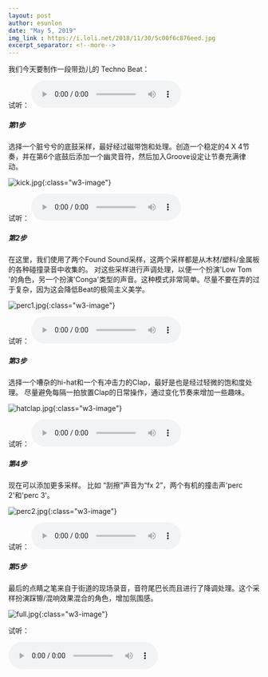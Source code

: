 ```yaml
---
layout: post
author: esunlon
date: "May 5, 2019"
img_link : https://i.loli.net/2018/11/30/5c00f6c876eed.jpg
excerpt_separator: <!--more-->
---
```


我们今天要制作一段带劲儿的 Techno Beat：
<!--more-->
试听：
<audio src="/assets/img/blog/20190505/full2.wav" controls="controls">  </audio>

##### 第1步

选择一个脏兮兮的底鼓采样，最好经过磁带饱和处理。创造一个稳定的4 X 4节奏，并在第6个底鼓后添加一个幽灵音符，然后加入Groove设定让节奏充满律动。

![kick.jpg](https://i.loli.net/2019/05/05/5cce8d7d56c63.jpg){:class="w3-image"}

试听：
<audio src="/assets/img/blog/20190505/kick1.wav" controls="controls">  </audio>

##### 第2步

在这里，我们使用了两个Found Sound采样，这两个采样都是从木材/塑料/金属板的各种碰撞录音中收集的。
对这些采样进行声调处理，以便一个扮演'Low Tom '的角色，另一个扮演'Conga'类型的声音。这种模式非常简单。尽量不要在弄的过于复杂，因为这会降低Beat的极简主义美学。

![perc1.jpg](https://i.loli.net/2019/05/05/5cce8d7d5751d.jpg){:class="w3-image"}

试听：
<audio src="/assets/img/blog/20190505/perc11.wav" controls="controls">  </audio>

##### 第3步

选择一个嘈杂的hi-hat和一个有冲击力的Clap，最好是也是经过轻微的饱和度处理。
尽量避免每隔一拍放置Clap的日常操作，通过变化节奏来增加一些趣味。

![hatclap.jpg](https://i.loli.net/2019/05/05/5cce8d7d57af3.jpg){:class="w3-image"}

试听：
<audio src="/assets/img/blog/20190505/hatclap1.wav" controls="controls">  </audio>

##### 第4步

现在可以添加更多采样。
比如 “刮擦”声音为“fx 2”，两个有机的撞击声'perc 2'和'perc 3'。

![perc2.jpg](https://i.loli.net/2019/05/05/5cce8d7d7570a.jpg){:class="w3-image"}

试听：
<audio src="/assets/img/blog/20190505/perc21.wav" controls="controls">  </audio>

##### 第5步

最后的点睛之笔来自于街道的现场录音，音符尾巴长而且进行了降调处理。这个采样扮演踩镲/混响效果混合的角色，增加氛围感。

![full.jpg](https://i.loli.net/2019/05/05/5cce8d7d5865c.jpg){:class="w3-image"}

试听：

<audio src="/assets/img/blog/20190505/full2.wav" controls="controls">  </audio>